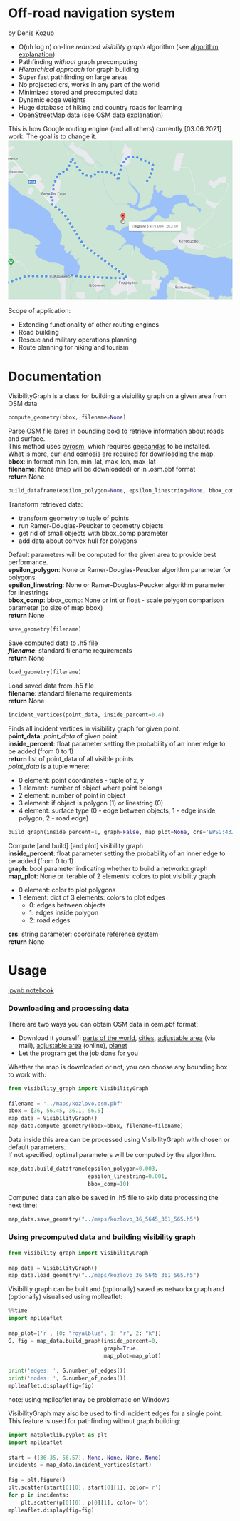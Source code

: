 # Off-road navigation system
by Denis Kozub
- O(nh log n) on-line _reduced visibility graph_ algorithm (see [algorithm explanation](https://github.com/Denikozub/Routing_engine/blob/main/docs/algorithm.pdf))
- Pathfinding _without_ graph precomputing
- _Hierarchical approach_ for graph building
- Super fast pathfinding on large areas
- No projected crs, works in any part of the world
- Minimized stored and precomputed data
- Dynamic edge weights
- Huge database of hiking and country roads for learning
- OpenStreetMap data (see OSM data explanation)

This is how Google routing engine (and all others) currently [03.06.2021] work. The goal is to change it.
![](docs/Google_maps.png)

Scope of application:
- Extending functionality of other routing engines  
- Road building  
- Rescue and military operations planning  
- Route planning for hiking and tourism  


# Documentation
VisibilityGraph is a class for building a visibility graph on a given area from OSM data  

~~~python
compute_geometry(bbox, filename=None)
~~~
Parse OSM file (area in bounding box) to retrieve information about roads and surface.  
This method uses [pyrosm](https://pypi.org/project/pyrosm/), which requires [geopandas](https://geopandas.org/) to be installed.  
What is more, curl and [osmosis](https://wiki.openstreetmap.org/wiki/Osmosis) are required for downloading the map.  
__bbox__: in format min_lon, min_lat, max_lon, max_lat  
__filename__: None (map will be downloaded) or in .osm.pbf format  
__return__ None  

~~~python
build_dataframe(epsilon_polygon=None, epsilon_linestring=None, bbox_comp=15)
~~~
Transform retrieved data:
* transform geometry to tuple of points
* run Ramer-Douglas-Peucker to geometry objects
* get rid of small objects with bbox_comp parameter
* add data about convex hull for polygons  

Default parameters will be computed for the given area to provide best performance.  
__epsilon_polygon__: None or Ramer-Douglas-Peucker algorithm parameter for polygons  
__epsilon_linestring__: None or Ramer-Douglas-Peucker algorithm parameter for linestrings  
__bbox_comp__: bbox_comp: None or int or float - scale polygon comparison parameter (to size of map bbox)  
__return__ None  

~~~python
save_geometry(filename)
~~~
Save computed data to .h5 file  
___filename___: standard filename requirements  
__return__ None

~~~python
load_geometry(filename)
~~~
Load saved data from .h5 file  
__filename__: standard filename requirements  
__return__ None

~~~python
incident_vertices(point_data, inside_percent=0.4)
~~~
Finds all incident vertices in visibility graph for given point.  
__point_data__: _point_data_ of given point  
__inside_percent__: float parameter setting the probability of an inner edge to be added (from 0 to 1)  
__return__ list of point_data of all visible points  
_point_data_ is a tuple where:  
* 0 element: point coordinates - tuple of x, y
* 1 element: number of object where point belongs
* 2 element: number of point in object
* 3 element: if object is polygon (1) or linestring (0)
* 4 element: surface type (0 - edge between objects, 1 - edge inside polygon, 2 - road edge)


~~~python
build_graph(inside_percent=1, graph=False, map_plot=None, crs='EPSG:4326')
~~~
Compute [and build] [and plot] visibility graph  
__inside_percent__: float parameter setting the probability of an inner edge to be added (from 0 to 1)  
__graph__: bool parameter indicating whether to build a networkx graph  
__map_plot__: None or iterable of 2 elements: colors to plot visibility graph
* 0 element: color to plot polygons  
* 1 element: dict of 3 elements: colors to plot edges  
    * 0: edges between objects
    * 1: edges inside polygon
    * 2: road edges  

__crs__: string parameter: coordinate reference system  
__return__ None

# Usage
[ipynb notebook](https://github.com/Denikozub/Routing_engine/blob/main/docs/example.ipynb)

### Downloading and processing data

There are two ways you can obtain OSM data in osm.pbf format:  
- Download it yourself: [parts of the world](https://download.geofabrik.de/), [cities](https://download.bbbike.org/osm/bbbike/), [adjustable area](https://extract.bbbike.org/) (via mail), [adjustable area](https://export.hotosm.org/en/v3/) (online), [planet](https://planet.maps.mail.ru/pbf/)
- Let the program get the job done for you

Whether the map is downloaded or not, you can choose any bounding box to work with:


```python
from visibility_graph import VisibilityGraph

filename = '../maps/kozlovo.osm.pbf'
bbox = [36, 56.45, 36.1, 56.5]
map_data = VisibilityGraph()
map_data.compute_geometry(bbox=bbox, filename=filename)
```

Data inside this area can be processed using VisibilityGraph with chosen or default parameters.  
If not specified, optimal parameters will be computed by the algorithm.


```python
map_data.build_dataframe(epsilon_polygon=0.003,
                         epsilon_linestring=0.001,
                         bbox_comp=10)
```

Computed data can also be saved in .h5 file to skip data processing the next time:


```python
map_data.save_geometry("../maps/kozlovo_36_5645_361_565.h5")
```

### Using precomputed data and building visibility graph


```python
from visibility_graph import VisibilityGraph

map_data = VisibilityGraph()
map_data.load_geometry("../maps/kozlovo_36_5645_361_565.h5")
```

Visibility graph can be built and (optionally) saved as networkx graph and (optionally) visualised using mplleaflet:


```python
%%time
import mplleaflet

map_plot=('r', {0: "royalblue", 1: "r", 2: "k"})
G, fig = map_data.build_graph(inside_percent=0,
                              graph=True,
                              map_plot=map_plot)

print('edges: ', G.number_of_edges())
print('nodes: ', G.number_of_nodes())
mplleaflet.display(fig=fig)
```

note: using mplleaflet may be problematic on Windows

VisibilityGraph may also be used to find incident edges for a single point.  
This feature is used for pathfinding without graph building:


```python
import matplotlib.pyplot as plt
import mplleaflet

start = ([36.35, 56.57], None, None, None, None)
incidents = map_data.incident_vertices(start)

fig = plt.figure()
plt.scatter(start[0][0], start[0][1], color='r')
for p in incidents:
    plt.scatter(p[0][0], p[0][1], color='b')
mplleaflet.display(fig=fig)
```
